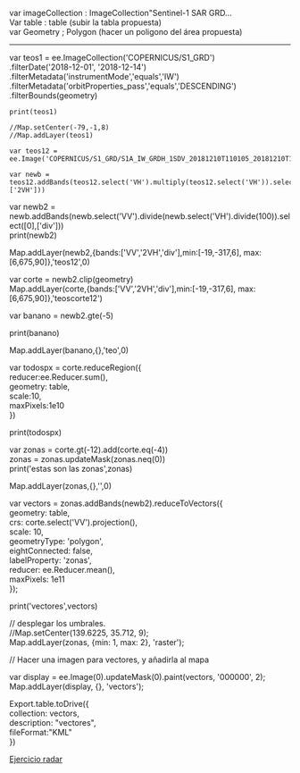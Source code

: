 var imageCollection : ImageCollection"Sentinel-1 SAR GRD...  
Var  table : table (subir la tabla propuesta)  
var Geometry ; Polygon (hacer un poligono del área propuesta)  

----------------

var teos1 = ee.ImageCollection('COPERNICUS/S1_GRD')  
    .filterDate('2018-12-01', '2018-12-14')  
    .filterMetadata('instrumentMode','equals','IW')  
    .filterMetadata('orbitProperties_pass','equals','DESCENDING')  
    .filterBounds(geometry)  
    
    print(teos1)  
    
    //Map.setCenter(-79,-1,8)  
    //Map.addLayer(teos1)  
    
    var teos12 = ee.Image('COPERNICUS/S1_GRD/S1A_IW_GRDH_1SDV_20181210T110105_20181210T110134_024962_02C050_F058')  
    
    var newb = teos12.addBands(teos12.select('VH').multiply(teos12.select('VH')).select([0],['2VH']))  
   
   var newb2 = newb.addBands(newb.select('VV').divide(newb.select('VH').divide(100)).select([0],['div']))  
   print(newb2)  
   
   Map.addLayer(newb2,{bands:['VV','2VH','div'],min:[-19,-317,6], max:[6,675,90]},'teos12',0)  
   
   var corte = newb2.clip(geometry)  
   Map.addLayer(corte,{bands:['VV','2VH','div'],min:[-19,-317,6], max:[6,675,90]},'teoscorte12')  
   
   
   var banano = newb2.gte(-5)  
  
   print(banano)  
  
  Map.addLayer(banano,{},'teo',0)  
  
  var todospx = corte.reduceRegion({  
    reducer:ee.Reducer.sum(),  
    geometry: table,  
    scale:10,  
    maxPixels:1e10  
  })
  
  
  print(todospx)
  
  var zonas = corte.gt(-12).add(corte.eq(-4))  
  zonas = zonas.updateMask(zonas.neq(0))  
  print('estas son las zonas',zonas)  
  
  
Map.addLayer(zonas,{},'',0)
  
  var vectors = zonas.addBands(newb2).reduceToVectors({  
  geometry: table,  
  crs: corte.select('VV').projection(),  
  scale: 10,  
  geometryType: 'polygon',  
  eightConnected: false,  
  labelProperty: 'zonas',  
  reducer: ee.Reducer.mean(),  
  maxPixels: 1e11  
});

print('vectores',vectors)

// desplegar los umbrales.  
//Map.setCenter(139.6225, 35.712, 9);  
Map.addLayer(zonas, {min: 1, max: 2}, 'raster');  
 
// Hacer  una imagen para vectores, y añadirla al mapa

var display = ee.Image(0).updateMask(0).paint(vectors, '000000', 2);  
Map.addLayer(display, {}, 'vectors');  

Export.table.toDrive({  
  collection: vectors,   
  description: "vectores",   
    fileFormat:"KML"  
})


[Ejercicio radar](https://code.earthengine.google.com/c79b38cf504a0030170775d2bb547aa4)
